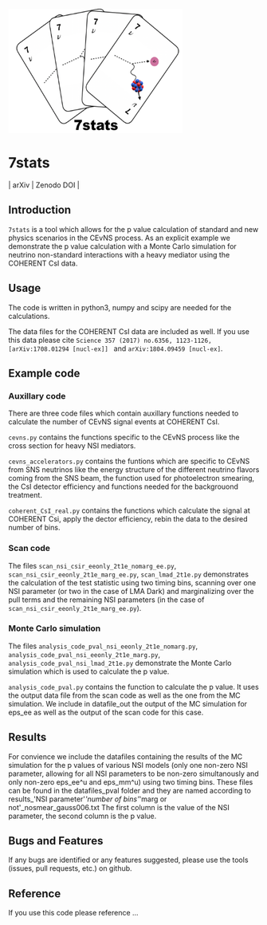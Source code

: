 <img src="logo.png" alt="logo"
	title="7stats logo" width="350" height="250" />

# 7stats 
| arXiv | Zenodo DOI |



## Introduction

`7stats` is a tool which allows for the p value  calculation of standard and new physics scenarios in the CEvNS process.
As an explicit example we demonstrate the p value calculation with a Monte Carlo simulation 
for neutrino non-standard interactions with a heavy mediator using the COHERENT CsI data.

## Usage
The code is written in python3, numpy and scipy are needed for the calculations.

The data files for the COHERENT CsI data are included as well. If you use this data please cite 
`Science 357 (2017) no.6356, 1123-1126,[arXiv:1708.01294 [nucl-ex]] `
and `arXiv:1804.09459 [nucl-ex]`.


## Example code

### Auxillary code
There are three code files which contain auxillary functions needed to calculate the number of CEvNS signal events at COHERENT CsI. 

`cevns.py` contains the functions specific to the CEvNS process like the cross section for heavy NSI mediators.

`cevns_accelerators.py` contains the funtions which are specific to CEvNS from SNS neutrinos like the energy structure of the different neutrino flavors coming 
from the SNS beam, the function used for photoelectron smearing, the CsI detector efficiency and functions needed for the backgrouond treatment.

`coherent_CsI_real.py` contains the functions which calculate the signal at COHERENT Csi, apply the dector efficiency, rebin the data to the desired number of bins. 



### 	Scan code
The files `scan_nsi_csir_eeonly_2t1e_nomarg_ee.py`, `scan_nsi_csir_eeonly_2t1e_marg_ee.py`, `scan_lmad_2t1e.py`
demonstrates the calculation of the test statistic using two timing bins, scanning over one NSI parameter (or two in the case of LMA Dark) and marginalizing over the pull terms 
and the remaining NSI parameters (in the case of `scan_nsi_csir_eeonly_2t1e_marg_ee.py`). 

### Monte Carlo simulation
The files `analysis_code_pval_nsi_eeonly_2t1e_nomarg.py`, `analysis_code_pval_nsi_eeonly_2t1e_marg.py`, `analysis_code_pval_nsi_lmad_2t1e.py` demonstrate the Monte Carlo
simulation which is used to calculate the p value. 

`analysis_code_pval.py` contains the function to calculate the p value. It uses the output data file from the scan code as well as the one from the MC simulation. 
We include in datafile_out the output of the MC simulation for eps_ee as well as the output of the scan code for this case.


## Results 
For convience we include the datafiles containing the results of the MC simulation for the p values of various NSI models (only one non-zero NSI parameter, allowing 
for all NSI parameters to be non-zero simultanously and only non-zero eps_ee^u and eps_mm^u) using two timing bins. These files can be found in the datafiles_pval folder and they are named
according to results_'NSI parameter'_'number of bins'_'marg or not'_nosmear_gauss006.txt
The first column is the value of the NSI parameter, the second column is the p value.

## Bugs and Features
If any bugs are identified or any features suggested, please use the tools (issues, pull requests, etc.) on github.

## Reference
If you use this code please reference ...

